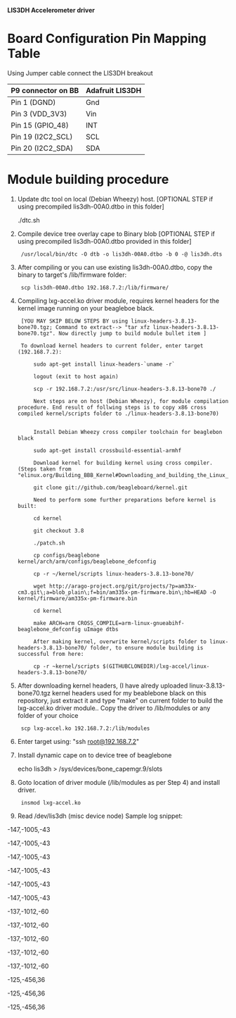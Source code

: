**LIS3DH Accelerometer driver**

Board Configuration Pin Mapping Table
======================================
Using Jumper cable connect the LIS3DH breakout 


P9 connector on BB |Adafruit LIS3DH
-------------------|------------------
Pin 1 (DGND)       | Gnd
Pin 3 (VDD_3V3)    | Vin
Pin 15 (GPIO_48)   | INT
Pin 19 (I2C2_SCL)  | SCL
Pin 20 (I2C2_SDA)  | SDA

Module building procedure
=============================

1. Update dtc tool on local (Debian Wheezy) host. [OPTIONAL STEP if using precompiled lis3dh-00A0.dtbo in this folder]

	./dtc.sh

1. Compile device tree overlay cape to Binary blob [OPTIONAL STEP if using precompiled lis3dh-00A0.dtbo provided in this folder]

		/usr/local/bin/dtc -O dtb -o lis3dh-00A0.dtbo -b 0 -@ lis3dh.dts	

1. After compiling or you can use existing lis3dh-00A0.dtbo, copy the binary to target's /lib/firmware folder:

		scp lis3dh-00A0.dtbo 192.168.7.2:/lib/firmware/

1. Compiling lxg-accel.ko driver module, requires kernel headers for the kernel image running on your beagleboe black. 
	
		[YOU MAY SKIP BELOW STEPS BY using linux-headers-3.8.13-bone70.tgz; Command to extract--> "tar xfz linux-headers-3.8.13-bone70.tgz". Now directly jump to build module bullet item ]

		To download kernel headers to current folder, enter target (192.168.7.2):
			
			sudo apt-get install linux-headers-`uname -r`

			logout (exit to host again)

			scp -r 192.168.7.2:/usr/src/linux-headers-3.8.13-bone70 ./

			Next steps are on host (Debian Wheezy), for module compilation procedure. End result of follwing steps is to copy x86 cross compiled kernel/scripts folder to ./linux-headers-3.8.13-bone70) 


			Install Debian Wheezy cross compiler toolchain for beaglebon black

			sudo apt-get install crossbuild-essential-armhf

			Download kernel for building kernel using cross compiler. (Steps taken from "elinux.org/Building_BBB_Kernel#Downloading_and_building_the_Linux_Kernel")

			git clone git://github.com/beagleboard/kernel.git

			Need to perform some further preparations before kernel is built:

			cd kernel

			git checkout 3.8

			./patch.sh

			cp configs/beaglebone kernel/arch/arm/configs/beaglebone_defconfig

			cp -r ~/kernel/scripts linux-headers-3.8.13-bone70/	

			wget http://arago-project.org/git/projects/?p=am33x-cm3.git\;a=blob_plain\;f=bin/am335x-pm-firmware.bin\;hb=HEAD -O kernel/firmware/am335x-pm-firmware.bin

			cd kernel 

			make ARCH=arm CROSS_COMPILE=arm-linux-gnueabihf- beaglebone_defconfig uImage dtbs
		
			After making kernel, overwrite kernel/scripts folder to linux-headers-3.8.13-bone70/ folder, to ensure module building is successful from here:

			cp -r ~kernel/scripts $(GITHUBCLONEDIR)/lxg-accel/linux-headers-3.8.13-bone70/
			
1. After downloading kernel headers, (I have alredy uploaded linux-3.8.13-bone70.tgz kernel headers used for my beablebone black on this repository, just extract it and type "make" on current folder to build the lxg-accel.ko driver module.. Copy the driver to /lib/modules or any folder of your choice

		scp lxg-accel.ko 192.168.7.2:/lib/modules

1. Enter target using: "ssh root@192.168.7.2"

1. Install dynamic cape on to device tree of beaglebone

	echo lis3dh > /sys/devices/bone_capemgr.9/slots

1. Goto location of driver module (/lib/modules as per Step 4) and install driver.

		insmod lxg-accel.ko

1. Read /dev/lis3dh (misc device node)
	Sample log snippet:

-147,-1005,-43

-147,-1005,-43

-147,-1005,-43

-147,-1005,-43

-147,-1005,-43

-147,-1005,-43

-137,-1012,-60

-137,-1012,-60

-137,-1012,-60

-137,-1012,-60

-137,-1012,-60

-125,-456,36

-125,-456,36

-125,-456,36



